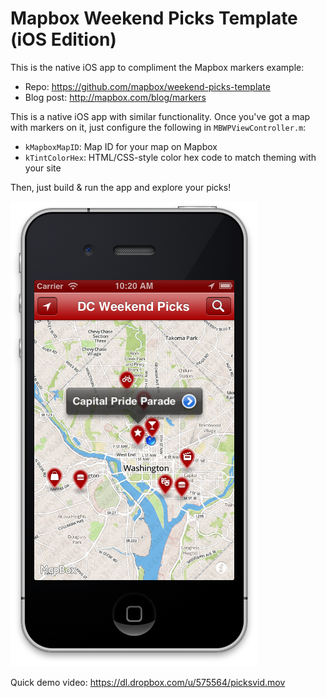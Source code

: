 # Mapbox Weekend Picks Template (iOS Edition)

This is the native iOS app to compliment the Mapbox markers example: 

 * Repo: https://github.com/mapbox/weekend-picks-template
 * Blog post: http://mapbox.com/blog/markers

This is a native iOS app with similar functionality. Once you've got a map with markers on it, just configure the following in `MBWPViewController.m`: 

 * `kMapboxMapID`: Map ID for your map on Mapbox
 * `kTintColorHex`: HTML/CSS-style color hex code to match theming with your site

Then, just build & run the app and explore your picks! 

![](screenshot.png)

Quick demo video: https://dl.dropbox.com/u/575564/picksvid.mov
